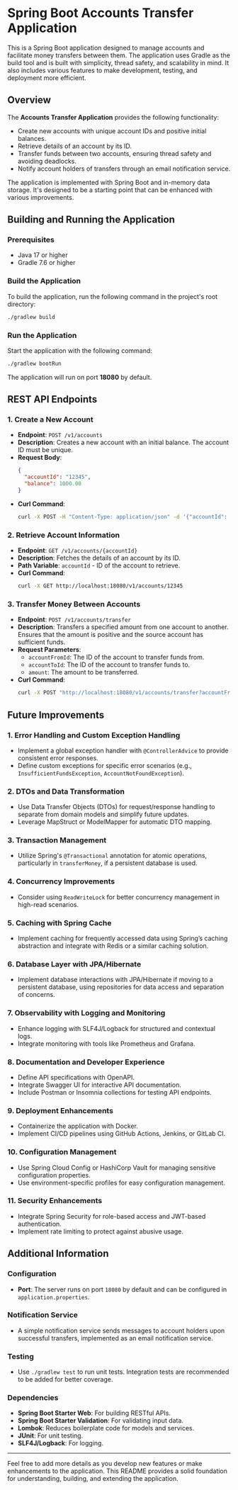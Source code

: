 
# Spring Boot Accounts Transfer Application

This is a Spring Boot application designed to manage accounts and facilitate money transfers between them. The application uses Gradle as the build tool and is built with simplicity, thread safety, and scalability in mind. It also includes various features to make development, testing, and deployment more efficient.

## Overview

The **Accounts Transfer Application** provides the following functionality:
- Create new accounts with unique account IDs and positive initial balances.
- Retrieve details of an account by its ID.
- Transfer funds between two accounts, ensuring thread safety and avoiding deadlocks.
- Notify account holders of transfers through an email notification service.

The application is implemented with Spring Boot and in-memory data storage. It's designed to be a starting point that can be enhanced with various improvements.

## Building and Running the Application

### Prerequisites
- Java 17 or higher
- Gradle 7.6 or higher

### Build the Application
To build the application, run the following command in the project's root directory:
```bash
./gradlew build
```

### Run the Application
Start the application with the following command:
```bash
./gradlew bootRun
```
The application will run on port **18080** by default.

## REST API Endpoints

### 1. Create a New Account
- **Endpoint**: `POST /v1/accounts`
- **Description**: Creates a new account with an initial balance. The account ID must be unique.
- **Request Body**:
  ```json
  {
    "accountId": "12345",
    "balance": 1000.00
  }
  ```
- **Curl Command**:
  ```bash
  curl -X POST -H "Content-Type: application/json" -d '{"accountId": "12345", "balance": 1000.00}' http://localhost:18080/v1/accounts
  ```

### 2. Retrieve Account Information
- **Endpoint**: `GET /v1/accounts/{accountId}`
- **Description**: Fetches the details of an account by its ID.
- **Path Variable**: `accountId` - ID of the account to retrieve.
- **Curl Command**:
  ```bash
  curl -X GET http://localhost:18080/v1/accounts/12345
  ```

### 3. Transfer Money Between Accounts
- **Endpoint**: `POST /v1/accounts/transfer`
- **Description**: Transfers a specified amount from one account to another. Ensures that the amount is positive and the source account has sufficient funds.
- **Request Parameters**:
  - `accountFromId`: The ID of the account to transfer funds from.
  - `accountToId`: The ID of the account to transfer funds to.
  - `amount`: The amount to be transferred.
- **Curl Command**:
  ```bash
  curl -X POST "http://localhost:18080/v1/accounts/transfer?accountFromId=12345&accountToId=67890&amount=100"
  ```

## Future Improvements

### 1. Error Handling and Custom Exception Handling
   - Implement a global exception handler with `@ControllerAdvice` to provide consistent error responses.
   - Define custom exceptions for specific error scenarios (e.g., `InsufficientFundsException`, `AccountNotFoundException`).

### 2. DTOs and Data Transformation
   - Use Data Transfer Objects (DTOs) for request/response handling to separate from domain models and simplify future updates.
   - Leverage MapStruct or ModelMapper for automatic DTO mapping.

### 3. Transaction Management
   - Utilize Spring's `@Transactional` annotation for atomic operations, particularly in `transferMoney`, if a persistent database is used.

### 4. Concurrency Improvements
   - Consider using `ReadWriteLock` for better concurrency management in high-read scenarios.

### 5. Caching with Spring Cache
   - Implement caching for frequently accessed data using Spring’s caching abstraction and integrate with Redis or a similar caching solution.

### 6. Database Layer with JPA/Hibernate
   - Implement database interactions with JPA/Hibernate if moving to a persistent database, using repositories for data access and separation of concerns.

### 7. Observability with Logging and Monitoring
   - Enhance logging with SLF4J/Logback for structured and contextual logs.
   - Integrate monitoring with tools like Prometheus and Grafana.

### 8. Documentation and Developer Experience
   - Define API specifications with OpenAPI.
   - Integrate Swagger UI for interactive API documentation.
   - Include Postman or Insomnia collections for testing API endpoints.

### 9. Deployment Enhancements
   - Containerize the application with Docker.
   - Implement CI/CD pipelines using GitHub Actions, Jenkins, or GitLab CI.

### 10. Configuration Management
   - Use Spring Cloud Config or HashiCorp Vault for managing sensitive configuration properties.
   - Use environment-specific profiles for easy configuration management.

### 11. Security Enhancements
   - Integrate Spring Security for role-based access and JWT-based authentication.
   - Implement rate limiting to protect against abusive usage.

## Additional Information

### Configuration
- **Port**: The server runs on port `18080` by default and can be configured in `application.properties`.

### Notification Service
- A simple notification service sends messages to account holders upon successful transfers, implemented as an email notification service.

### Testing
- Use `./gradlew test` to run unit tests. Integration tests are recommended to be added for better coverage.

### Dependencies
- **Spring Boot Starter Web**: For building RESTful APIs.
- **Spring Boot Starter Validation**: For validating input data.
- **Lombok**: Reduces boilerplate code for models and services.
- **JUnit**: For unit testing.
- **SLF4J/Logback**: For logging.

---

Feel free to add more details as you develop new features or make enhancements to the application. This README provides a solid foundation for understanding, building, and extending the application.
